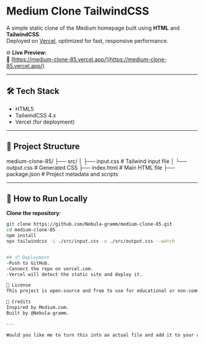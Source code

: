# Medium Clone TailwindCSS

A simple static clone of the Medium homepage built using **HTML** and **TailwindCSS**.  
Deployed on [Vercel](https://vercel.com), optimized for fast, responsive performance.

🌐 **Live Preview:**  
🔗 [https://medium-clone-85.vercel.app/](https://medium-clone-85.vercel.app/)

---

## 🛠 Tech Stack

- HTML5
- TailwindCSS 4.x
- Vercel (for deployment)

---

## 📁 Project Structure

medium-clone-85/
├── src/
│ ├── input.css # Tailwind input file
│ └── output.css # Generated CSS
├── index.html # Main HTML file
├── package.json # Project metadata and scripts

---

## 🚀 How to Run Locally

 **Clone the repository**:
   ```bash
   git clone https://github.com/Nebula-gramm/medium-clone-85.git
   cd medium-clone-85
   npm install
   npx tailwindcss -i ./src/input.css -o ./src/output.css --watch


## 📦 Deployment
-Push to GitHub.
-Connect the repo on vercel.com.
-Vercel will detect the static site and deploy it.

📃 License
This project is open-source and free to use for educational or non-commercial purposes.

🙌 Credits
Inspired by Medium.com.
Built by @Nebula-gramm.

---

Would you like me to turn this into an actual file and add it to your repo too?
